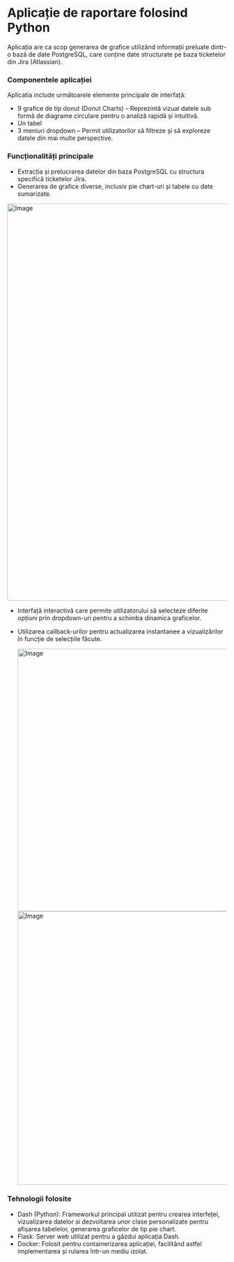 # Aplicație de raportare folosind Python

Aplicația are ca scop generarea de grafice utilizând informații preluate dintr-o bază de date PostgreSQL, care conține date structurate pe baza ticketelor din Jira (Atlassian).

### Componentele aplicației
Aplicatia include următoarele elemente principale de interfață:

* 9 grafice de tip donut (Donut Charts) – Reprezintă vizual datele sub formă de diagrame circulare pentru o analiză rapidă și intuitivă.
* Un tabel 
* 3 meniuri dropdown – Permit utilizatorilor să filtreze și să exploreze datele din mai multe perspective.

### Funcționalități principale
* Extracția și prelucrarea datelor din baza PostgreSQL cu structura specifică ticketelor Jira.
* Generarea de grafice diverse, inclusiv pie chart-uri și tabele cu date sumarizate.
<img width="1868" height="912" alt="Image" src="https://github.com/user-attachments/assets/efe118ae-6d24-4e4b-8bc8-24cfe92dcccd" />

* Interfață interactivă care permite utilizatorului să selecteze diferite opțiuni prin dropdown-uri pentru a schimba dinamica graficelor.
* Utilizarea callback-urilor pentru actualizarea instantanee a vizualizărilor în funcție de selecțiile făcute.

   <img width="1832" height="603" alt="Image" src="https://github.com/user-attachments/assets/fed090a8-3eb8-48ec-b096-ccc7ba4c3cb5" />
  <img width="1858" height="628" alt="Image" src="https://github.com/user-attachments/assets/177e5e26-e73e-4b21-8c71-af641fd178eb" />
### Tehnologii folosite
* Dash (Python): Frameworkul principal utilizat pentru crearea interfeței, vizualizarea datelor si dezvoltarea unor clase personalizate pentru afișarea tabelelor, generarea graficelor de tip pie chart.
* Flask: Server web utilizat pentru a găzdui aplicația Dash.
* Docker: Folosit pentru containerizarea aplicației, facilitând astfel implementarea și rularea într-un mediu izolat.



